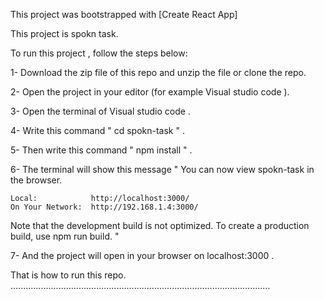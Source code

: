 This project was bootstrapped with [Create React App]

This project is spokn task.

To run this project , follow the steps below:

1- Download the zip file of this repo and unzip the file or clone the repo.

2- Open the project in your editor (for example Visual studio code ).

3- Open the terminal of Visual studio code .

4- Write this command " cd spokn-task " .

5- Then write this command " npm install " .

6- The terminal will show this message " 
  You can now view spokn-task in the browser.

    Local:            http://localhost:3000/
    On Your Network:  http://192.168.1.4:3000/

  Note that the development build is not optimized.
  To create a production build, use npm run build. " 
  
7- And the project will open in your browser on localhost:3000 .

That is how to run this repo.
.......................................................................................................
